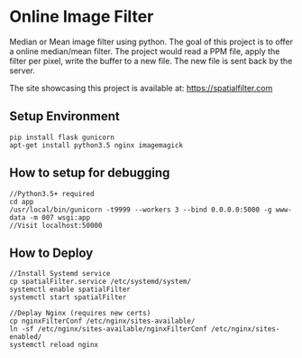 # Online Image Filter
Median or Mean image filter using python. The goal of this project is to offer a online median/mean filter. The project would read a PPM file, apply the filter per pixel, write the buffer to a new file. The new file is sent back by the server. 

The site showcasing this project is available at:
https://spatialfilter.com

## Setup Environment
```
pip install flask gunicorn
apt-get install python3.5 nginx imagemagick
```

## How to setup for debugging
```
//Python3.5+ required
cd app
/usr/local/bin/gunicorn -t9999 --workers 3 --bind 0.0.0.0:5000 -g www-data -m 007 wsgi:app
//Visit localhost:50000
```

## How to Deploy
```
//Install Systemd service
cp spatialFilter.service /etc/systemd/system/
systemctl enable spatialFilter
systemctl start spatialFilter

//Deplay Nginx (requires new certs)
cp nginxFilterConf /etc/nginx/sites-available/
ln -sf /etc/nginx/sites-available/nginxFilterConf /etc/nginx/sites-enabled/
systemctl reload nginx
```
